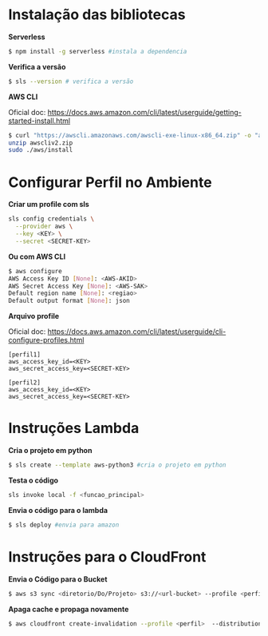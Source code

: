 # Instalação das bibliotecas


**Serverless**<br/>
```sh
$ npm install -g serverless #instala a dependencia
```

**Verifica a versão**<br/>
```sh
$ sls --version # verifica a versão 
```

**AWS CLI**<br/>

Oficial doc: https://docs.aws.amazon.com/cli/latest/userguide/getting-started-install.html

```sh
$ curl "https://awscli.amazonaws.com/awscli-exe-linux-x86_64.zip" -o "awscliv2.zip"
unzip awscliv2.zip
sudo ./aws/install
```

# Configurar Perfil no Ambiente

**Criar um profile com sls**<br/>


```sh
sls config credentials \
  --provider aws \
  --key <KEY> \
  --secret <SECRET-KEY>
```
**Ou com AWS CLI**

```sh
$ aws configure
AWS Access Key ID [None]: <AWS-AKID>
AWS Secret Access Key [None]: <AWS-SAK>
Default region name [None]: <regiao>
Default output format [None]: json
```


**Arquivo profile**<br/>

Oficial doc: https://docs.aws.amazon.com/cli/latest/userguide/cli-configure-profiles.html
```
[perfil1]
aws_access_key_id=<KEY>
aws_secret_access_key=<SECRET-KEY>

[perfil2]
aws_access_key_id=<KEY>
aws_secret_access_key=<SECRET-KEY>
```

# Instruções Lambda

**Cria o projeto em python**<br/>
```sh
$ sls create --template aws-python3 #cria o projeto em python
```

**Testa o código**<br/>
```sh
sls invoke local -f <funcao_principal>
```

**Envia o código para o lambda**<br/>
```sh
$ sls deploy #envia para amazon
```

# Instruções para o CloudFront

**Envia o Código para o Bucket**
```sh
$ aws s3 sync <diretorio/Do/Projeto> s3://<url-bucket> --profile <perfil>
```

**Apaga cache e propaga novamente**

```sh
$ aws cloudfront create-invalidation --profile <perfil>  --distribution-id=<id-distribuicao>  --paths /pasta/para/invalidar
```
